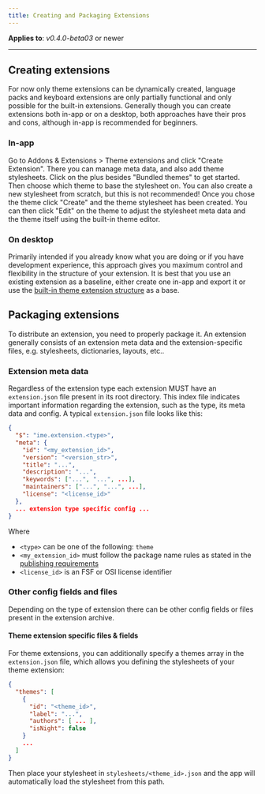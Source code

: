 ```yaml
---
title: Creating and Packaging Extensions
---
```


**Applies to**: _v0.4.0-beta03_ or newer

---

## Creating extensions

For now only theme extensions can be dynamically created, language packs and keyboard extensions are only partially functional and only possible for the built-in extensions. Generally though you can create extensions both in-app or on a desktop, both approaches have their pros and cons, although in-app is recommended for beginners.

### In-app

Go to Addons & Extensions > Theme extensions and click "Create Extension". There you can manage meta data, and also add theme stylesheets. Click on the plus besides "Bundled themes" to get started. Then choose which theme to base the stylesheet on. You can also create a new stylesheet from scratch, but this is not recommended! Once you chose the theme click "Create" and the theme stylesheet has been created. You can then click "Edit" on the theme to adjust the stylesheet meta data and the theme itself using the built-in theme editor.

### On desktop

Primarily intended if you already know what you are doing or if you have development experience, this approach gives you maximum control and flexibility in the structure of your extension. It is best that you use an existing extension as a baseline, either create one in-app and export it or use the [built-in theme extension structure](https://github.com/florisboard/florisboard/tree/master/app/src/main/assets/ime/theme/org.florisboard.themes) as a base.

## Packaging extensions

To distribute an extension, you need to properly package it. An extension generally consists of an extension meta data and the extension-specific files, e.g. stylesheets, dictionaries, layouts, etc..

### Extension meta data

Regardless of the extension type each extension MUST have an `extension.json` file present in its root directory. This index file indicates important information regarding the extension, such as the type, its meta data and config. A typical `extension.json` file looks like this:

```json
{
  "$": "ime.extension.<type>",
  "meta": {
    "id": "<my_extension_id>",
    "version": "<version_str>",
    "title": "...",
    "description": "...",
    "keywords": ["...", "...", ...],
    "maintainers": ["...", "...", ...],
    "license": "<license_id>"
  },
  ... extension type specific config ...
}
```

Where
- `<type>` can be one of the following: `theme`
- `<my_extension_id>` must follow the package name rules as stated in the [publishing requirements](https://github.com/florisboard/florisboard/wiki/How-to-publish-on-FlorisBoard-Addons#publishing-requirements)
- `<license_id>` is an FSF or OSI license identifier

### Other config fields and files

Depending on the type of extension there can be other config fields or files present in the extension archive.

#### Theme extension specific files & fields

For theme extensions, you can additionally specify a themes array in the `extension.json` file, which allows you defining the stylesheets of your theme extension:

```json
{
  "themes": [
    {
      "id": "<theme_id>",
      "label": "...",
      "authors": [ ... ],
      "isNight": false
    }
    ...
  ]
}
```

Then place your stylesheet in `stylesheets/<theme_id>.json` and the app will automatically load the stylesheet from this path.
